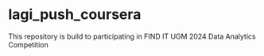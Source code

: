 # lagi_push_coursera
This repository is build to participating in FIND IT UGM 2024 Data Analytics Competition
